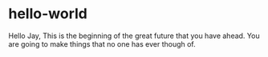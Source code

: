 # hello-world

Hello Jay,
This is the beginning of the great future that you have ahead.
You are going to make things that no one has ever though of.
